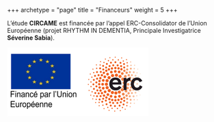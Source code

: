 +++
archetype = "page"
title = "Financeurs"
weight = 5
+++

L’étude **CIRCAME** est financée par l’appel ERC-Consolidator de l’Union Européenne (projet RHYTHM IN DEMENTIA, Principale Investigatrice **Séverine Sabia**).  

![](financeurs.png)